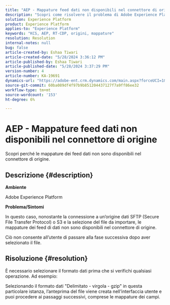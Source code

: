 ```yaml
---
title: "AEP - Mappature feed dati non disponibili nel connettore di origine"
description: "Scopri come risolvere il problema di Adobe Experience Platform in cui le mappature dei feed di dati non sono disponibili nel connettore di origine."
solution: Experience Platform
product: Experience Platform
applies-to: "Experience Platform"
keywords: "KCS, AEP, RT-CDP, origini, mappature"
resolution: Resolution
internal-notes: null
bug: false
article-created-by: Eshaa Tiwari
article-created-date: "5/28/2024 3:36:12 PM"
article-published-by: Eshaa Tiwari
article-published-date: "5/28/2024 3:37:29 PM"
version-number: 4
article-number: KA-19691
dynamics-url: "https://adobe-ent.crm.dynamics.com/main.aspx?forceUCI=1&pagetype=entityrecord&etn=knowledgearticle&id=69e95efe-071d-ef11-840b-6045bd026dc7"
source-git-commit: 60ba089df4f97b9b851204437127f7a9ff86ee32
workflow-type: tm+mt
source-wordcount: '153'
ht-degree: 6%

---
```


# AEP - Mappature feed dati non disponibili nel connettore di origine


Scopri perché le mappature dei feed dati non sono disponibili nel connettore di origine.

## Descrizione {#description}


<b>Ambiente</b>

Adobe Experience Platform

<b>Problema/Sintomi</b>

In questo caso, nonostante la connessione a un’origine dati SFTP (Secure File Transfer Protocol) o S3 e la selezione del file da importare, le mappature dei feed di dati non sono disponibili nel connettore di origine.

Ciò non consente all’utente di passare alla fase successiva dopo aver selezionato il file.




## Risoluzione {#resolution}


È necessario selezionare il formato dati prima che si verifichi qualsiasi operazione. Ad esempio:

Selezionando il formato dati &quot;Delimitato - virgola - gzip&quot; in questa particolare istanza, l’anteprima del file viene creata nell’interfaccia utente e puoi procedere ai passaggi successivi, comprese le mappature dei campi.
